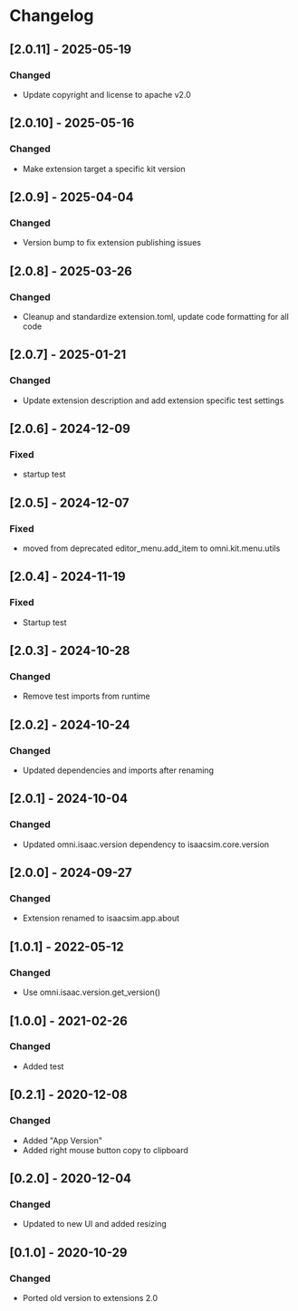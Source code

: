 # Changelog
## [2.0.11] - 2025-05-19
### Changed
- Update copyright and license to apache v2.0

## [2.0.10] - 2025-05-16
### Changed
- Make extension target a specific kit version

## [2.0.9] - 2025-04-04
### Changed
- Version bump to fix extension publishing issues

## [2.0.8] - 2025-03-26
### Changed
- Cleanup and standardize extension.toml, update code formatting for all code

## [2.0.7] - 2025-01-21
### Changed
- Update extension description and add extension specific test settings

## [2.0.6] - 2024-12-09
### Fixed
- startup test

## [2.0.5] - 2024-12-07
### Fixed
- moved from deprecated editor_menu.add_item to omni.kit.menu.utils

## [2.0.4] - 2024-11-19
### Fixed
- Startup test

## [2.0.3] - 2024-10-28
### Changed
- Remove test imports from runtime

## [2.0.2] - 2024-10-24
### Changed
- Updated dependencies and imports after renaming

## [2.0.1] - 2024-10-04
### Changed
- Updated omni.isaac.version dependency to isaacsim.core.version

## [2.0.0] - 2024-09-27
### Changed
- Extension renamed to isaacsim.app.about

## [1.0.1] - 2022-05-12
### Changed
- Use omni.isaac.version.get_version()

## [1.0.0] - 2021-02-26
### Changed
- Added test

## [0.2.1] - 2020-12-08
### Changed
- Added "App Version"
- Added right mouse button copy to clipboard

## [0.2.0] - 2020-12-04
### Changed
- Updated to new UI and added resizing

## [0.1.0] - 2020-10-29
### Changed
- Ported old version to extensions 2.0
